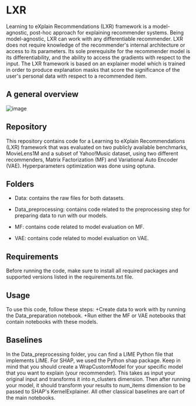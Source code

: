 # LXR

Learning to eXplain Recommendations (LXR) framework is a model-agnostic, post-hoc approach for explaining recommender systems. Being model-agnostic, LXR can work with any differentiable recommender. LXR does not require knowledge of the recommender's internal architecture or access to its parameters. Its sole prerequisite for the recommender model is its differentiability, and the ability to access the gradients with respect to the input. 
The LXR framework is based on an explainer model which is trained in order to produce explanation masks that score the significance of the user's personal data with respect to a recommended item. 

## A general overview 

![image](https://user-images.githubusercontent.com/130644098/233769872-571f3fd4-e02d-40ec-b3b4-16675db379eb.png)

## Repository

This repository contains code for a Learning to eXplain Recommendations (LXR) framework that was evaluated on two publicly available benchmarks, MovieLens1M and a subset of Yahoo!Music dataset, using two different recommenders, Matrix Factorization (MF) and Variational Auto Encoder (VAE). Hyperparameters optimization was done using optuna.

## Folders

* Data: contains the raw files for both datasets.

* Data_preprocessing: contains code related to the preprocessing step for preparing data to run with our models.

* MF: contains code related to model evaluation on MF.

* VAE: contains code related to model evaluation on VAE.

## Requirements

Before running the code, make sure to install all required packages and supported versions listed in the requirements.txt file.

## Usage

To use this code, follow these steps:
+Create data to work with by running the Data_preparation notebook.
+Run either the MF or VAE notebooks that contain notebooks with these models.

## Baselines

In the Data_preprocessing folder, you can find a LIME Python file that implements LIME. For SHAP, we used the Python shap package. Keep in mind that you should create a WrapCustomModel for your specific model that you want to explain (your recommender). This takes as input your original input and transforms it into n_clusters dimension. Then after running your model, it should transform your results to num_items dimension to be passed to SHAP's KernelExplainer. 
All other classical baselines are oart of the main notebooks.





